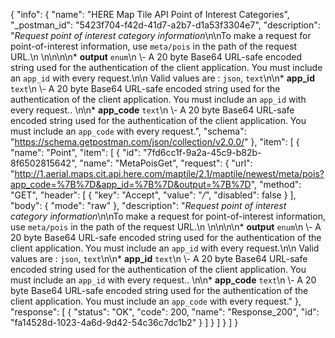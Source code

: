 {
  "info": {
    "name": "HERE Map Tile API Point of Interest Categories",
    "_postman_id": "5423f704-f42d-41d7-a2b7-d1a53f3304e7",
    "description": "*Request point of interest category information*\n\nTo make a request for point-of-interest information, use `meta/pois` in the path of the request URL.\n  \n\n\n\n* **output**  `enum`\n \\- A 20 byte Base64 URL-safe encoded string used for the authentication of the client application.    You must include an `app_id` with every request.\n\n Valid values are : `json`, `text`\n\n* **app_id**  `text`\n \\- A 20 byte Base64 URL-safe encoded string used for the authentication of the client application.    You must include an `app_id` with every request..  \n\n* **app_code**  `text`\n \\- A 20 byte Base64 URL-safe encoded string used for the authentication of the client application.    You must include an `app_code` with every request.",
    "schema": "https://schema.getpostman.com/json/collection/v2.0.0/"
  },
  "item": [
    {
      "name": "Point",
      "item": [
        {
          "id": "7fd6cc1f-9a2a-45c9-b82b-8f6502815642",
          "name": "MetaPoisGet",
          "request": {
            "url": "http://1.aerial.maps.cit.api.here.com/maptile/2.1/maptile/newest/meta/pois?app_code=%7B%7D&app_id=%7B%7D&output=%7B%7D",
            "method": "GET",
            "header": [
              {
                "key": "Accept",
                "value": "*/*",
                "disabled": false
              }
            ],
            "body": {
              "mode": "raw"
            },
            "description": "*Request point of interest category information*\n\nTo make a request for point-of-interest information, use `meta/pois` in the path of the request URL.\n  \n\n\n\n* **output**  `enum`\n \\- A 20 byte Base64 URL-safe encoded string used for the authentication of the client application.    You must include an `app_id` with every request.\n\n Valid values are : `json`, `text`\n\n* **app_id**  `text`\n \\- A 20 byte Base64 URL-safe encoded string used for the authentication of the client application.    You must include an `app_id` with every request..  \n\n* **app_code**  `text`\n \\- A 20 byte Base64 URL-safe encoded string used for the authentication of the client application.    You must include an `app_code` with every request."
          },
          "response": [
            {
              "status": "OK",
              "code": 200,
              "name": "Response_200",
              "id": "fa14528d-1023-4a6d-9d42-54c36c7dc1b2"
            }
          ]
        }
      ]
    }
  ]
}
